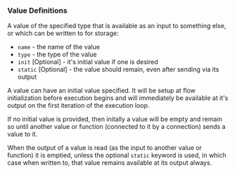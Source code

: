 ### Value Definitions
A value of the specified type that is available as an input to something else, or which can
be written to for storage:
* `name` - the name of the value
* `type` - the type of the value
* `init` [Optional] - it's initial value if one is desired
* `static` [Optional] - the value should remain, even after sending via its output

A value can have an initial value specified. It will be setup at flow initialization before execution
begins and will immediately be available at it's output on the first iteration of the execution loop.

If no initial value is provided, then initally a value will be empty and remain so until another 
value or function (connected to it by a connection) sends a value to it.

When the output of a value is read (as the input to another value or function) it is emptied, unless the 
optional `static` keyword is used, in which case when written to, that value remains available at its output
always.